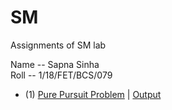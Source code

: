 # SM
Assignments of SM lab

Name -- Sapna Sinha <br />
Roll -- 1/18/FET/BCS/079 <br />

- (1) [Pure Pursuit Problem](PurePursuitProblem.cpp) | [Output](1-PurePursuitProblem/Program1Output.jpeg)


